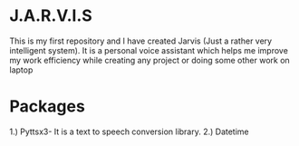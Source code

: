 # J.A.R.V.I.S
This is my first repository and I have created Jarvis (Just a rather very intelligent system). It is a personal voice assistant which helps me improve my work efficiency while creating any project or doing some other work on laptop
# Packages
1.) Pyttsx3- It is a text to speech conversion library.
2.) Datetime
